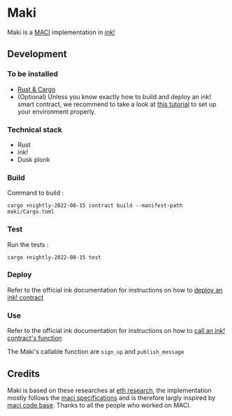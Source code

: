 # Maki

Maki is a [MACI](https://ethresear.ch/t/minimal-anti-collusion-infrastructure/5413) implementation in [ink!](https://github.com/paritytech/ink)

## Development

### To be installed

 - [Rust & Cargo](https://doc.rust-lang.org/cargo/getting-started/installation.html)
 - (Optional) Unless you know exactly how to build and deploy an ink! smart contract, we recommend to take a look at [this tutorial](https://docs.substrate.io/tutorials/smart-contracts/prepare-your-first-contract/) to set up your environment properly.

### Technical stack

 - Rust
 - ink!
 - Dusk plonk

### Build

Command to build :

`cargo +nightly-2022-08-15 contract build --manifest-path maki/Cargo.toml`

### Test

Run the tests :

`cargo +nightly-2022-08-15 test`

### Deploy

Refer to the official ink documentation for instructions on how to [deploy an ink! contract](https://use.ink/getting-started/deploy-your-contract/)

### Use

Refer to the official ink documentation for instructions on how to [call an ink! contract's function](https://use.ink/getting-started/calling-your-contract)

The Maki's callable function are `sign_up` and `publish_message`

## Credits

Maki is based on these researches at [eth research](https://ethresear.ch/t/minimal-anti-collusion-infrastructure/5413), the implementation mostly follows the [maci specifications](https://github.com/privacy-scaling-explorations/maci/tree/c4fdbcf7373080ba62225ba669a1bf77e057c483/specs) and is therefore largly inspired by [maci code base](https://github.com/privacy-scaling-explorations/maci). Thanks to all the people who worked on MACI.
